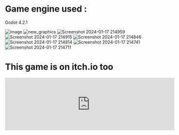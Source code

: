 # Game engine used : 
Godot 4.2.1

![image](https://github.com/Venky-234/speed-square-pc/assets/77890305/b1a13b57-0ef8-420c-8842-b8c5068a2d85)
![new_graphics](https://github.com/Venky-234/speed-square-pc/assets/77890305/7b2df8a5-10ab-401b-8a1f-79878a2e0ad3)
![Screenshot 2024-01-17 214959](https://github.com/Venky-234/speed-square-pc/assets/77890305/e75a0fc4-34f6-466f-988d-aa9b186195ae)
![Screenshot 2024-01-17 214915](https://github.com/Venky-234/speed-square-pc/assets/77890305/dc458c14-08fb-4bf9-ab87-9fdf883ca3c6)
![Screenshot 2024-01-17 214846](https://github.com/Venky-234/speed-square-pc/assets/77890305/03d43e42-361a-4b08-afa2-183b428c22c3)
![Screenshot 2024-01-17 214814](https://github.com/Venky-234/speed-square-pc/assets/77890305/bc9fa592-01a4-4f0c-af52-6238b46873ac)
![Screenshot 2024-01-17 214741](https://github.com/Venky-234/speed-square-pc/assets/77890305/2d1c7e8e-f592-4465-94ef-9394f3277d58)
![Screenshot 2024-01-17 214711](https://github.com/Venky-234/speed-square-pc/assets/77890305/0ce8d381-7e1d-4afb-9645-df892bbd03cf)


# This game is on itch.io too 
<iframe frameborder="0" src="https://itch.io/embed/2475211?linkback=true&amp;border_width=4&amp;bg_color=000000&amp;fg_color=75ffff&amp;link_color=fe00ff&amp;border_color=ff2530" width="558" height="173"><a href="https://dummy56.itch.io/speed-square">Speed Square by DuMmy#56</a></iframe>
